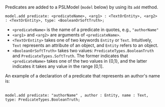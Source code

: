 Predicates are added to a PSLModel (`model` below) by using its `add` method. <br/>

`model.add predicate: <predicateName>, <arg1> : <TextOrEntity>, <arg2> : <TextOrEntity>, type: <BooleanOrSoftTruth>;`<br/>

* `<predicateName>` is the name of a predicate in quotes, e.g., `"authorName"`
* `<arg1>` and `<arg2>` are arguments of `<predicateName>`.
* `<TextOrEntity>` takes one of two keywords `Entity` or `Text`. Intuitively, `Text` represents an attribute of an object, and `Entity` refers to an object.
* `<BooleanOrSoftTruth>` takes two values: `PredicateTypes.BooleanTruth` and `PredicateTypes.SoftTruth`. The former indicates
that `<predicateName>` takes one of the two values in {0,1}, and the latter indicates it takes any value in the range [0,1].

An example of a declaration of a predicate that represents an author's name is: <br/><br/>

`model.add predicate: "authorName" , author : Entity, name : Text, type: PredicateTypes.BooleanTruth;`

